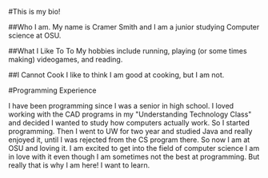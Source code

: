 #This is my bio!

##Who I am.
My name is Cramer Smith and I am a junior studying Computer science at OSU.

##What I Like To To
My hobbies include running, playing (or some times making) videogames, and reading. 

##I Cannot Cook
I like to think I am good at cooking, but I am not.

#Programming Experience

I have been programming since I was a senior in high school. I loved working with the CAD
programs in my "Understanding Technology Class" and decided I wanted to study how computers
actually work. So I started programming. Then I went to UW for two year and studied Java and
really enjoyed it, until I was rejected from the CS program there. So now I am at OSU and 
loving it. I am excited to get into the field of computer science I am in love with it even
though I am sometimes not the best at programming. But really that is why I am here! I want
to learn.
